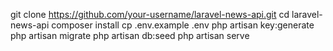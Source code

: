 git clone https://github.com/your-username/laravel-news-api.git
cd laravel-news-api
composer install
cp .env.example .env
php artisan key:generate
php artisan migrate
php artisan db:seed
php artisan serve
